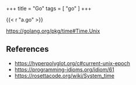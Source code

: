 +++
title = "Go"
tags = [ "go" ]
+++

{{< r "a.go" >}}

<https://golang.org/pkg/time#Time.Unix>

## References

- <https://hyperpolyglot.org/c#current-unix-epoch>
- <https://programming-idioms.org/idiom/61>
- <https://rosettacode.org/wiki/System_time>
